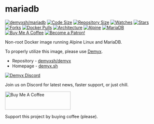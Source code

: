 # mariadb
[![demyxsh/mariadb](https://github.com/demyxsh/mariadb/actions/workflows/main.yml/badge.svg)](https://github.com/demyxsh/mariadb/actions/workflows/main.yml)
[![Code Size](https://img.shields.io/github/languages/code-size/demyxsh/mariadb?style=flat&color=blue)](https://github.com/demyxsh/mariadb)
[![Repository Size](https://img.shields.io/github/repo-size/demyxsh/mariadb?style=flat&color=blue)](https://github.com/demyxsh/mariadb)
[![Watches](https://img.shields.io/github/watchers/demyxsh/mariadb?style=flat&color=blue)](https://github.com/demyxsh/mariadb)
[![Stars](https://img.shields.io/github/stars/demyxsh/mariadb?style=flat&color=blue)](https://github.com/demyxsh/mariadb)
[![Forks](https://img.shields.io/github/forks/demyxsh/mariadb?style=flat&color=blue)](https://github.com/demyxsh/mariadb)
[![Docker Pulls](https://img.shields.io/docker/pulls/demyx/mariadb?style=flat&color=blue)](https://hub.docker.com/r/demyx/mariadb)
[![Architecture](https://img.shields.io/badge/linux-amd64-important?style=flat&color=blue)](https://hub.docker.com/r/demyx/mariadb)
[![Alpine](https://img.shields.io/badge/dynamic/json?url=https://github.com/demyxsh/mariadb/raw/master/version.json&label=alpine&query=$.alpine&color=blue)](https://hub.docker.com/r/demyx/ssh)
[![MariaDB](https://img.shields.io/badge/dynamic/json?url=https://github.com/demyxsh/mariadb/raw/master/version.json&label=mariadb&query=$.mariadb&color=blue)](https://hub.docker.com/r/demyx/ssh)
[![Buy Me A Coffee](https://img.shields.io/badge/buy_me_coffee-$5-informational?style=flat&color=blue)](https://www.buymeacoffee.com/VXqkQK5tb)
[![Become a Patron!](https://img.shields.io/badge/become%20a%20patron-$5-informational?style=flat&color=blue)](https://www.patreon.com/bePatron?u=23406156)

Non-root Docker image running Alpine Linux and MariaDB.

To properly utilize this image, please use [Demyx](https://demyx.sh/readme).
- Repository - [demyxsh/demyx](https://github.com/demyxsh/demyx)
- Homepage - [demyx.sh](https://demyx.sh)

[![Demyx Discord](https://discordapp.com/api/guilds/1152828583446859818/widget.png?style=banner2)](https://demyx.sh/discord)

Join us on Discord for latest news, faster support, or just chill.

<a href="https://demyx.sh/sponsor-buymeacoffee" target="_blank"><img src="https://cdn.buymeacoffee.com/buttons/v2/default-yellow.png" alt="Buy Me A Coffee" style="height: 60px !important;width: 217px !important;" ></a>

Support this project by buying coffee (please).
